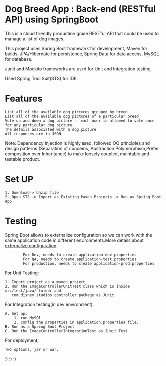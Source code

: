 # Dog Breed App : Back-end (RESTful API) using SpringBoot

This is a cloud friendly production grade RESTful API that could be used to manage a list of dog images.

This project uses Spring Boot framework for development, Maven for builds, JPA/Hibernate for persistence, Spring Data for data access, MySQL  for database.

Junit and Mockito frameworks are used for Unit and Integration testing.

Used Spring Tool Suit(STS) for IDE.

# Features 

	List all of the available dog pictures grouped by breed
	List all of the available dog pictures of a particular breed
	Vote up and down a dog picture -- each user is allowed to vote once for any particular dog picture.
	The details associated with a dog picture
	All responses are in JSON.
  
  Note:  	Dependency Injection is highly used, followed OO principles and design patterns (Separation of concerns, Abstraction 
  		Polymorphism,Prefer composition over Inheritance) to make loosely coupled, maintable and testable product. 
  							
 # Set UP

	1. Download-> Unzip file
	2. Open STS -> Import as Existing Maven Projects -> Run as Spring Boot App

# Testing

Spring Boot allows to externalize  configuration so we can work with the same application code in different environments.More details  about [externalize  configuration](https://docs.spring.io/spring-boot/docs/current/reference/html/boot-features-external-config.html)
			
			For Dev, needs to create application-dev.properties
			For QA, needs to create application-test.properties
			For production, needs to create application-prod.properties

For Unit Testing:

	1. Import project as a maven project
	2. Run the ImageControllerUnitTest class which is inside src/test/java/ folder and 
	   com.disney.studios.controller package as JUnit 

For Integration testing(in dev environment):

	A. Set up:
		1. run MySQl
		2. config the properties in application.properties file. 
	B. Run as a Spring Boot Project
	C. Run the ImageControllerIntegrationTest as JUnit Test
	
For deployment, 
 
    Two options, jar or war. 
 
 :) :) :)
 
